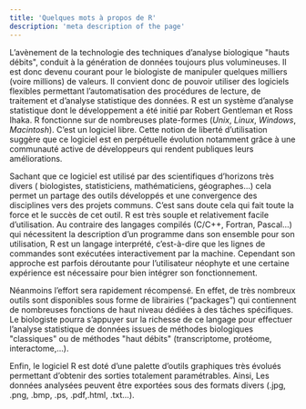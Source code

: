 ```yaml
---
title: 'Quelques mots à propos de R'
description: 'meta description of the page'
---
```


L’avènement de la technologie des techniques d’analyse biologique "hauts débits", conduit à la génération de données toujours plus volumineuses. Il est donc devenu courant pour le biologiste de manipuler quelques milliers (voire millions) de valeurs. Il convient donc de pouvoir utiliser des logiciels flexibles permettant l’automatisation des procédures de lecture, de traitement et d’analyse statistique des données. R est un système d’analyse statistique dont le développement a été initié par Robert Gentleman et Ross Ihaka. R fonctionne sur de nombreuses plate-formes (*Unix*, *Linux*, *Windows*, *Macintosh*). C’est un logiciel libre. Cette notion de liberté d’utilisation suggère que ce logiciel est en perpétuelle évolution notamment grâce à une communauté active de développeurs qui rendent publiques leurs améliorations.

Sachant que ce logiciel est utilisé par des scientifiques d’horizons très divers ( biologistes, statisticiens, mathématiciens, géographes...) cela permet un partage des outils développés et une convergence des disciplines vers des projets communs. C’est sans doute cela qui fait toute la force et le succès de cet outil. R est très souple et relativement facile d’utilisation. Au contraire des langages compilés (C/C++, Fortran, Pascal...) qui nécessitent la description d’un programme dans son ensemble pour son utilisation, R est un langage interprété, c’est-à-dire que les lignes de commandes sont exécutées interactivement par la machine. Cependant son approche est parfois déroutante pour l’utilisateur néophyte et une certaine expérience est nécessaire pour bien intégrer son fonctionnement.

Néanmoins l’effort sera rapidement récompensé. En effet, de très nombreux outils sont disponibles sous forme de librairies (“packages”) qui contiennent de nombreuses fonctions de haut niveau dédiées à des tâches spécifiques. Le biologiste pourra s’appuyer sur la richesse de ce langage pour effectuer l’analyse statistique de données issues de méthodes biologiques "classiques" ou de méthodes "haut débits" (transcriptome, protéome, interactome,...).

Enfin, le logiciel R est doté d’une palette d’outils graphiques très évolués permettant d’obtenir des sorties totalement paramétrables. Ainsi, Les données analysées peuvent être exportées sous des formats divers (.jpg, .png, .bmp, .ps, .pdf,.html, .txt...).
